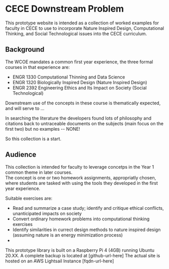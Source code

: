 # CECE Downstream Problem 

This prototype website is intended as a collection of worked examples for faculty in CECE to use to incorporate Nature Inspired Design, Computational Thinking, and Social Technological issues into the CECE curriculum.

## Background

The WCOE mandates a common first year experience, the three formal courses in that experience are:

- ENGR 1330 Computational Thinning and Data Science
- ENGR 1320 Biologically Inspired Design (Nature Inspired Design)
- ENGR 2392 Engineering Ethics and Its Impact on Society (Social Technological)

Downstream use of the concepts in these course is thematically expected, and will serve to ...

In searching the literature the developers found lots of philosophy and citations back to untraceable documents on the subjects (main focus on the first two) but no examples -- NONE!  

So this collection is a start.

## Audience
This collection is intended for faculty to leverage concetps in the Year 1 common theme in later courses.  
The concept is one or two homework assignments, appropriatly chosen, where students are tasked with using the tools they developed in the first year experience.

Suitable exercises are:

- Read and summarize a case study; identify and critique ethical conflicts, unanticipated impacts on society 
- Convert ordinary homework problems into computational thinking exercises
- Identify similarities in currect design methods to nature inspired design (assuming nature is an energy minimization process)
- 

This prototype library is built on a Raspberry Pi 4 (4GB) running Ubuntu 20.XX.
A complete backup is located at [github-url-here]
The actual site is hosted on an AWS Lightsail Instance [fqdn-url-here]
